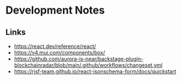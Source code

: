 # Development Notes

## Links

- <https://react.dev/reference/react/>
- <https://v4.mui.com/components/box/>
- <https://github.com/aurora-is-near/backstage-plugin-blockchainradar/blob/main/.github/workflows/changeset.yml>
- <https://rjsf-team.github.io/react-jsonschema-form/docs/quickstart>
